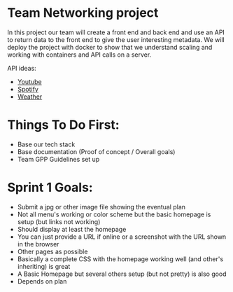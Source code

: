 # Team Networking project 
In this project our team will create a front end and back end and use an API to return data to the front end to give the user interesting metadata.
We will deploy the project with docker to show that we understand scaling and working with containers and API calls on a server.

API ideas:
- [Youtube](https://www.youtube.com/watch?v=VNmdw9ZNr1I)
- [Spotify](https://www.youtube.com/watch?v=fVcz-1rVQcs)
- [Weather](https://www.youtube.com/watch?v=UjeXpct3p7M)

# Things To Do First:
- Base our tech stack
- Base documentation (Proof of concept / Overall goals)
- Team GPP Guidelines set up


# Sprint 1 Goals:
- Submit a jpg or other image file showing the eventual plan
- Not all menu's working or color scheme but the basic homepage is setup (but links not working)
- Should display at least the homepage
- You can just provide a URL if online or a screenshot with the URL shown in the browser
- Other pages as possible
- Basically a complete CSS with the homepage working well (and other's inheriting) is great
- A Basic Homepage but several others setup (but not pretty) is also good
- Depends on plan
